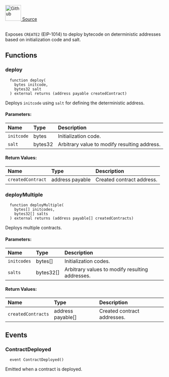 <a href="https://github.com/solace-fi/solace-core/blob/main/contracts/interfaces/utils/IDeployer.sol"><img src="/img/github.svg" alt="Github" width="50px"/> Source</a><br/><br/>

Exposes `CREATE2` (EIP-1014) to deploy bytecode on deterministic addresses based on initialization code and salt.



## Functions
### deploy
```solidity
  function deploy(
    bytes initcode,
    bytes32 salt
  ) external returns (address payable createdContract)
```
Deploys `initcode` using `salt` for defining the deterministic address.


#### Parameters:
| Name | Type | Description                                                          |
| :--- | :--- | :------------------------------------------------------------------- |
| `initcode` | bytes | Initialization code. |
| `salt` | bytes32 | Arbitrary value to modify resulting address. |

#### Return Values:
| Name                           | Type          | Description                                                                  |
| :----------------------------- | :------------ | :--------------------------------------------------------------------------- |
| `createdContract` | address payable | Created contract address. |

### deployMultiple
```solidity
  function deployMultiple(
    bytes[] initcodes,
    bytes32[] salts
  ) external returns (address payable[] createdContracts)
```
Deploys multiple contracts.


#### Parameters:
| Name | Type | Description                                                          |
| :--- | :--- | :------------------------------------------------------------------- |
| `initcodes` | bytes[] | Initialization codes. |
| `salts` | bytes32[] | Arbitrary values to modify resulting addresses. |

#### Return Values:
| Name                           | Type          | Description                                                                  |
| :----------------------------- | :------------ | :--------------------------------------------------------------------------- |
| `createdContracts` | address payable[] | Created contract addresses. |

## Events
### ContractDeployed
```solidity
  event ContractDeployed()
```
Emitted when a contract is deployed.


